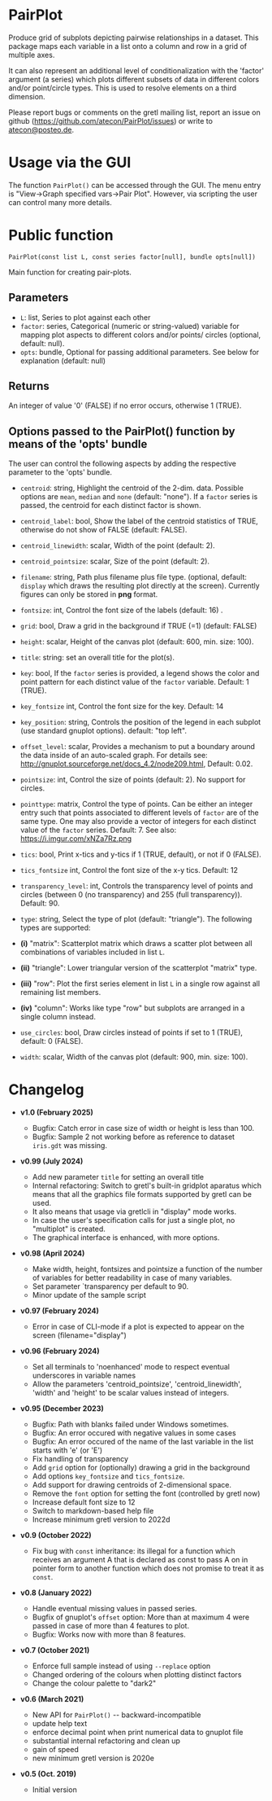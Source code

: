 # PairPlot

Produce grid of subplots depicting pairwise relationships in a dataset. This package maps each variable in a list onto a column and row in a grid of multiple axes.

It can also represent an additional level of conditionalization with the 'factor' argument (a series) which plots different subsets of data in different colors and/or point/circle types. This is used to resolve elements on a third dimension.

Please report bugs or comments on the gretl mailing list, report an issue on github (https://github.com/atecon/PairPlot/issues) or write to atecon@posteo.de.


# Usage via the GUI

The function `PairPlot()` can be accessed through the GUI. The menu entry is "View->Graph specified vars->Pair Plot". However, via scripting the user can control many more details.


# Public function

```
PairPlot(const list L, const series factor[null], bundle opts[null])
```

Main function for creating pair-plots.

## Parameters

- `L`: list, Series to plot against each other
- `factor`: series, Categorical (numeric or string-valued) variable for mapping plot aspects to different colors and/or points/ circles (optional, default: null).
- `opts`: bundle, Optional for passing additional parameters. See below for explanation (default: null)


## Returns

An integer of value '0' (FALSE) if no error occurs, otherwise 1 (TRUE).


## Options passed to the PairPlot() function by means of the 'opts' bundle

The user can control the following aspects by adding the respective parameter to the 'opts' bundle.

- `centroid`: string, Highlight the centroid of the 2-dim. data. Possible options are `mean`, `median` and `none` (default: "none"). If a `factor` series is passed, the centroid for each distinct factor is shown.
- `centroid_label`: bool, Show the label of the centroid statistics of TRUE, otherwise do not show of FALSE (default: FALSE).
- `centroid_linewidth`: scalar, Width of the point (default: 2).
- `centroid_pointsize`: scalar, Size of the point (default: 2).
- `filename`: string, Path plus filename plus file type. (optional, default: `display` which draws the resulting plot directly at the screen). Currently figures can only be stored in **png** format.
- `fontsize`: int, Control the font size of the labels (default: 16) .
- `grid`: bool, Draw a grid in the background if TRUE (=1) (default: FALSE)
- `height`: scalar, Height of the canvas plot (default: 600, min. size: 100).
- `title`: string: set an overall title for the plot(s).
- `key`: bool, If the `factor` series is provided, a legend shows the color and point pattern for each distinct value of the `factor` variable. Default: 1 (TRUE).
- `key_fontsize` int, Control the font size for the key. Default: 14
- `key_position`: string, Controls the position of the legend in each subplot (use standard gnuplot options). default: "top left".
- `offset_level`: scalar, Provides a mechanism to put a boundary around the data inside of an auto-scaled graph. For details see: <http://gnuplot.sourceforge.net/docs_4.2/node209.html>, Default: 0.02.
- `pointsize`: int, Control the size of points (default: 2). No support for circles.
- `pointtype`: matrix, Control the type of points. Can be either an integer entry such that points associated to different levels of `factor` are of the same type. One may also provide a vector of integers for each distinct value of the `factor` series. Default: 7. See also: <https://i.imgur.com/xNZa7Rz.png>
- `tics`: bool, Print x-tics and y-tics if 1 (TRUE, default), or not if 0 (FALSE).
- `tics_fontsize` int, Control the font size of the x-y tics. Default: 12
- `transparency_level`: int, Controls the transparency level of points and circles (between 0 (no transparency) and 255 (full transparency)). Default: 90.
- `type`: string, Select the type of plot (default: "triangle"). The following types are supported:
- **(i)** "matrix": Scatterplot matrix which draws a scatter plot between all combinations of variables included in list `L`.

- **(ii)** "triangle": Lower triangular version of the scatterplot "matrix" type.

- **(iii)** "row": Plot the first series element in list `L` in a single row against all remaining list members.

- **(iv)** "column": Works like type "row" but subplots are arranged in a single column instead.

- `use_circles`: bool, Draw circles instead of points if set to 1 (TRUE), default: 0 (FALSE).
- `width`: scalar, Width of the canvas plot (default: 900, min. size: 100).


# Changelog

* **v1.0 (February 2025)**
	* Bugfix: Catch error in case size of width or height is less than 100.
	* Bugfix: Sample 2 not working before as reference to dataset `iris.gdt` was missing.

* **v0.99 (July 2024)**
	* Add new parameter `title` for setting an overall title
	* Internal refactoring: Switch to gretl's built-in gridplot aparatus which means that all the graphics file formats supported by gretl can be used.
	* It also means that usage via gretlcli in "display" mode works.
	* In case the user's specification calls for just a single plot, no "multiplot" is created.
	* The graphical interface is enhanced, with more options.

* **v0.98 (April 2024)**
	* Make width, height, fontsizes and pointsize a function of the number of variables for better readability in case of many variables.
	* Set parameter `transparency per default to 90.
	* Minor update of the sample script

* **v0.97 (February 2024)**
	* Error in case of CLI-mode if a plot is expected to appear on the screen (filename="display")

* **v0.96 (February 2024)**
	* Set all terminals to 'noenhanced' mode to respect eventual underscores in variable names
	* Allow the parameters 'centroid_pointsize', 'centroid_linewidth', 'width' and 'height' to be scalar values instead of integers.

* **v0.95 (December 2023)**
	* Bugfix: Path with blanks failed under Windows sometimes.
	* Bugfix: An error occured with negative values in some cases
	* Bugfix: An error occured of the name of the last variable in the list starts with 'e' (or 'E')
	* Fix handling of transparency
	* Add `grid` option for (optionally) drawing a grid in the background
	* Add options `key_fontsize` and `tics_fontsize`.
	* Add support for drawing centroids of 2-dimensional space.
	* Remove the `font` option for setting the font (controlled by gretl now)
	* Increase default font size to 12
	* Switch to markdown-based help file
	* Increase minimum gretl version to 2022d

* **v0.9 (October 2022)**
	* Fix bug with `const` inheritance: its illegal for a function which receives an argument A that is declared as const to pass A on in pointer form to another function which does not promise to treat it as `const`.
* **v0.8 (January 2022)**
	* Handle eventual missing values in passed series.
	* Bugfix of gnuplot's `offset` option: More than at maximum 4 were  passed in case of more than 4 features to plot.
	* Bugfix: Works now with more than 8 features.

* **v0.7 (October 2021)**
	* Enforce full sample instead of using `--replace` option
	* Changed ordering of the colours when plotting distinct factors
	* Change the colour palette to "dark2"

* **v0.6 (March 2021)**
	* New API for `PairPlot()` -- backward-incompatible
	* update help text
	* enforce decimal point when print numerical data to gnuplot file
	* substantial internal refactoring and clean up
	* gain of speed
	* new minimum gretl version is 2020e

* **v0.5  (Oct. 2019)**
	* Initial version
